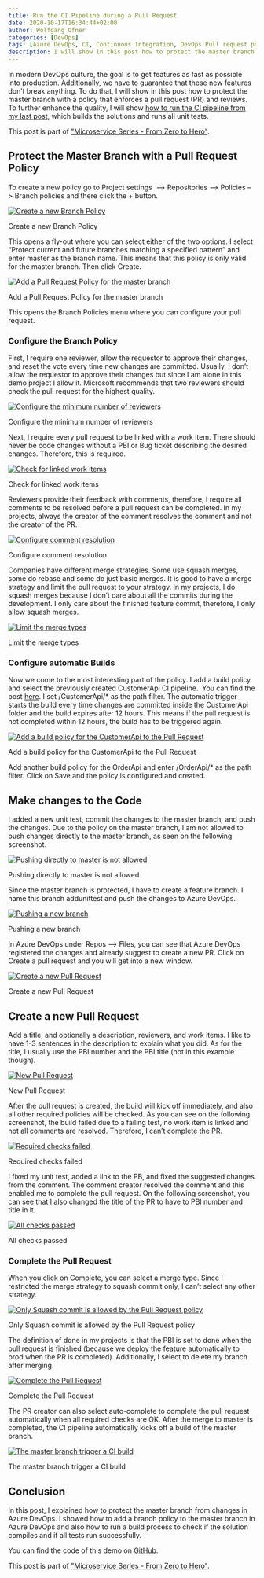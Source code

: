 ```yaml
---
title: Run the CI Pipeline during a Pull Request
date: 2020-10-17T16:34:44+02:00
author: Wolfgang Ofner
categories: [DevOps]
tags: [Azure DevOps, CI, Continuous Integration, DevOps Pull request policy]
description: I will show in this post how to protect the master branch with a policy that enforces a pull request, reviews, and run a CI pipeline.
---
```

In modern DevOps culture, the goal is to get features as fast as possible into production. Additionally, we have to guarantee that these new features don&#8217;t break anything. To do that, I will show in this post how to protect the master branch with a policy that enforces a pull request (PR) and reviews. To further enhance the quality, I will show <a href="/run-the-ci-pipeline-during-pull-request" target="_blank" rel="noopener noreferrer">how to run the CI pipeline from my last post</a>, which builds the solutions and runs all unit tests.

This post is part of ["Microservice Series - From Zero to Hero"](/microservice-series-from-zero-to-hero).

## Protect the Master Branch with a Pull Request Policy

To create a new policy go to Project settings  &#8211;> Repositories &#8211;> Policies &#8211;> Branch policies and there click the + button.

<div class="col-12 col-sm-10 aligncenter">
  <a href="/assets/img/posts/2020/08/Create-a-new-Branch-Policy.jpg"><img loading="lazy" src="/assets/img/posts/2020/08/Create-a-new-Branch-Policy.jpg" alt="Create a new Branch Policy" /></a>
  
  <p>
    Create a new Branch Policy
  </p>
</div>

This opens a fly-out where you can select either of the two options. I select &#8220;Protect current and future branches matching a specified pattern&#8221; and enter master as the branch name. This means that this policy is only valid for the master branch. Then click Create.

<div class="col-12 col-sm-10 aligncenter">
  <a href="/assets/img/posts/2020/08/Add-a-Pull-Request-Policy-for-the-master-branch.jpg"><img loading="lazy" src="/assets/img/posts/2020/08/Add-a-Pull-Request-Policy-for-the-master-branch.jpg" alt="Add a Pull Request Policy for the master branch" /></a>
  
  <p>
    Add a Pull Request Policy for the master branch
  </p>
</div>

This opens the Branch Policies menu where you can configure your pull request.

### Configure the Branch Policy

First, I require one reviewer, allow the requestor to approve their changes, and reset the vote every time new changes are committed. Usually, I don&#8217;t allow the requestor to approve their changes but since I am alone in this demo project I allow it. Microsoft recommends that two reviewers should check the pull request for the highest quality.

<div class="col-12 col-sm-10 aligncenter">
  <a href="/assets/img/posts/2020/08/Configure-the-minimum-number-of-reviewers.jpg"><img loading="lazy" src="/assets/img/posts/2020/08/Configure-the-minimum-number-of-reviewers.jpg" alt="Configure the minimum number of reviewers" /></a>
  
  <p>
    Configure the minimum number of reviewers
  </p>
</div>

Next, I require every pull request to be linked with a work item. There should never be code changes without a PBI or Bug ticket describing the desired changes. Therefore, this is required.

<div class="col-12 col-sm-10 aligncenter">
  <a href="/assets/img/posts/2020/08/Check-for-linked-work-items.jpg"><img loading="lazy" src="/assets/img/posts/2020/08/Check-for-linked-work-items.jpg" alt="Check for linked work items" /></a>
  
  <p>
    Check for linked work items
  </p>
</div>

Reviewers provide their feedback with comments, therefore, I require all comments to be resolved before a pull request can be completed. In my projects, always the creator of the comment resolves the comment and not the creator of the PR.

<div class="col-12 col-sm-10 aligncenter">
  <a href="/assets/img/posts/2020/08/Configure-comment-resolution.jpg"><img loading="lazy" src="/assets/img/posts/2020/08/Configure-comment-resolution.jpg" alt="Configure comment resolution" /></a>
  
  <p>
    Configure comment resolution
  </p>
</div>

Companies have different merge strategies. Some use squash merges, some do rebase and some do just basic merges. It is good to have a merge strategy and limit the pull request to your strategy. In my projects, I do squash merges because I don&#8217;t care about all the commits during the development. I only care about the finished feature commit, therefore, I only allow squash merges.

<div class="col-12 col-sm-10 aligncenter">
  <a href="/assets/img/posts/2020/08/Limit-the-merge-types.jpg"><img loading="lazy" src="/assets/img/posts/2020/08/Limit-the-merge-types.jpg" alt="Limit the merge types" /></a>
  
  <p>
    Limit the merge types
  </p>
</div>

### Configure automatic Builds

Now we come to the most interesting part of the policy. I add a build policy and select the previously created CustomerApi CI pipeline.  You can find the post <a href="/build-net-core-in-ci-pipeline-in-azure-devops" target="_blank" rel="noopener noreferrer">here</a>. I set /CustomerApi/* as the path filter. The automatic trigger starts the build every time changes are committed inside the CustomerApi folder and the build expires after 12 hours. This means if the pull request is not completed within 12 hours, the build has to be triggered again.

<div class="col-12 col-sm-10 aligncenter">
  <a href="/assets/img/posts/2020/08/Add-a-build-policy-for-the-CustomerApi-to-the-Pull-Request.jpg"><img loading="lazy" src="/assets/img/posts/2020/08/Add-a-build-policy-for-the-CustomerApi-to-the-Pull-Request.jpg" alt="Add a build policy for the CustomerApi to the Pull Request" /></a>
  
  <p>
    Add a build policy for the CustomerApi to the Pull Request
  </p>
</div>

Add another build policy for the OrderApi and enter /OrderApi/* as the path filter. Click on Save and the policy is configured and created.

## Make changes to the Code

I added a new unit test, commit the changes to the master branch, and push the changes. Due to the policy on the master branch, I am not allowed to push changes directly to the master branch, as seen on the following screenshot.

<div class="col-12 col-sm-10 aligncenter">
  <a href="/assets/img/posts/2020/08/Pushing-directly-to-master-is-not-allowed.jpg"><img loading="lazy" src="/assets/img/posts/2020/08/Pushing-directly-to-master-is-not-allowed.jpg" alt="Pushing directly to master is not allowed" /></a>
  
  <p>
    Pushing directly to master is not allowed
  </p>
</div>

Since the master branch is protected, I have to create a feature branch. I name this branch addunittest and push the changes to Azure DevOps.

<div class="col-12 col-sm-10 aligncenter">
  <a href="/assets/img/posts/2020/08/Pushing-a-new-branch.jpg"><img loading="lazy" src="/assets/img/posts/2020/08/Pushing-a-new-branch.jpg" alt="Pushing a new branch" /></a>
  
  <p>
    Pushing a new branch
  </p>
</div>

In Azure DevOps under Repos &#8211;> Files, you can see that Azure DevOps registered the changes and already suggest to create a new PR. Click on Create a pull request and you will get into a new window.

<div class="col-12 col-sm-10 aligncenter">
  <a href="/assets/img/posts/2020/08/Create-a-new-Pull-Request.jpg"><img loading="lazy" src="/assets/img/posts/2020/08/Create-a-new-Pull-Request.jpg" alt="Create a new Pull Request" /></a>
  
  <p>
    Create a new Pull Request
  </p>
</div>

## Create a new Pull Request

Add a title, and optionally a description, reviewers, and work items. I like to have 1-3 sentences in the description to explain what you did. As for the title, I usually use the PBI number and the PBI title (not in this example though).

<div class="col-12 col-sm-10 aligncenter">
  <a href="/assets/img/posts/2020/08/New-Pull-Request.jpg"><img loading="lazy" src="/assets/img/posts/2020/08/New-Pull-Request.jpg" alt="New Pull Request" /></a>
  
  <p>
    New Pull Request
  </p>
</div>

After the pull request is created, the build will kick off immediately, and also all other required policies will be checked. As you can see on the following screenshot, the build failed due to a failing test, no work item is linked and not all comments are resolved. Therefore, I can&#8217;t complete the PR.

<div class="col-12 col-sm-10 aligncenter">
  <a href="/assets/img/posts/2020/08/Required-checks-failed.jpg"><img loading="lazy" src="/assets/img/posts/2020/08/Required-checks-failed.jpg" alt="Required checks failed" /></a>
  
  <p>
    Required checks failed
  </p>
</div>

I fixed my unit test, added a link to the PB, and fixed the suggested changes from the comment. The comment creator resolved the comment and this enabled me to complete the pull request. On the following screenshot, you can see that I also changed the title of the PR to have to PBI number and title in it.

<div class="col-12 col-sm-10 aligncenter">
  <a href="/assets/img/posts/2020/08/All-checks-passed.jpg"><img loading="lazy" src="/assets/img/posts/2020/08/All-checks-passed.jpg" alt="All checks passed" /></a>
  
  <p>
    All checks passed
  </p>
</div>

### Complete the Pull Request

When you click on Complete, you can select a merge type. Since I restricted the merge strategy to squash commit only, I can&#8217;t select any other strategy.

<div class="col-12 col-sm-10 aligncenter">
  <a href="/assets/img/posts/2020/08/Only-Squash-commit-is-allowed-by-the-Pull-Request-policy.jpg"><img loading="lazy" src="/assets/img/posts/2020/08/Only-Squash-commit-is-allowed-by-the-Pull-Request-policy.jpg" alt="Only Squash commit is allowed by the Pull Request policy" /></a>
  
  <p>
    Only Squash commit is allowed by the Pull Request policy
  </p>
</div>

The definition of done in my projects is that the PBI is set to done when the pull request is finished (because we deploy the feature automatically to prod when the PR is completed). Additionally, I select to delete my branch after merging.

<div class="col-12 col-sm-10 aligncenter">
  <a href="/assets/img/posts/2020/08/Complete-the-Pull-Request.jpg"><img loading="lazy" src="/assets/img/posts/2020/08/Complete-the-Pull-Request.jpg" alt="Complete the Pull Request" /></a>
  
  <p>
    Complete the Pull Request
  </p>
</div>

The PR creator can also select auto-complete to complete the pull request automatically when all required checks are OK. After the merge to master is completed, the CI pipeline automatically kicks off a build of the master branch.

<div class="col-12 col-sm-10 aligncenter">
  <a href="/assets/img/posts/2020/08/The-master-branch-trigger-a-CI-build.jpg"><img loading="lazy" src="/assets/img/posts/2020/08/The-master-branch-trigger-a-CI-build.jpg" alt="The master branch trigger a CI build" /></a>
  
  <p>
    The master branch trigger a CI build
  </p>
</div>

## Conclusion

In this post, I explained how to protect the master branch from changes in Azure DevOps. I showed how to add a branch policy to the master branch in Azure DevOps and also how to run a build process to check if the solution compiles and if all tests run successfully.

You can find the code of this demo on <a href="https://github.com/WolfgangOfner/MicroserviceDemo" target="_blank" rel="noopener noreferrer">GitHub</a>.

This post is part of ["Microservice Series - From Zero to Hero"](/microservice-series-from-zero-to-hero).